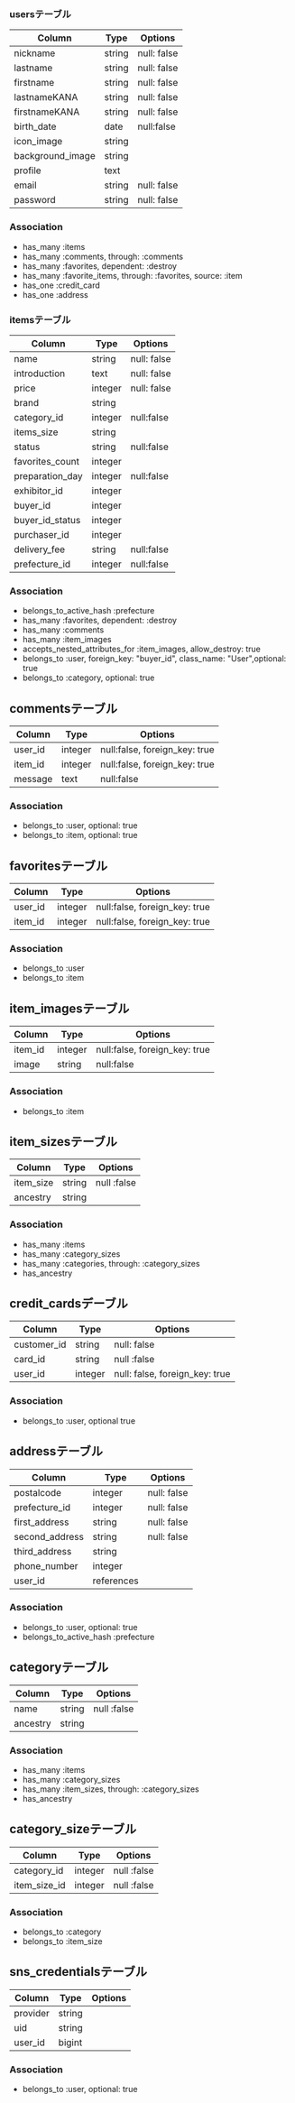 ### usersテーブル
|Column|Type|Options|
|------|----|-------|
|nickname|string|null: false|
|lastname|string|null: false|
|firstname|string|null: false|
|lastnameKANA|string|null: false|
|firstnameKANA|string|null: false|
|birth_date|date|null:false|
|icon_image|string||
|background_image|string||
|profile|text||
|email|string|null: false|
|password|string|null: false|
### Association
- has_many :items
- has_many :comments, through: :comments
- has_many :favorites, dependent: :destroy
- has_many :favorite_items, through: :favorites, source: :item
- has_one :credit_card
- has_one :address

### itemsテーブル
|Column|Type|Options|
|------|----|-------|
|name|string|null: false|
|introduction|text|null: false|
|price|integer|null: false|
|brand|string||
|category_id|integer|null:false|
|items_size|string||
|status|string|null:false|
|favorites_count|integer||
|preparation_day|integer|null:false|
|exhibitor_id|integer||
|buyer_id|integer||
|buyer_id_status|integer||
|purchaser_id|integer||
|delivery_fee|string|null:false|
|prefecture_id|integer|null:false|
### Association
- belongs_to_active_hash :prefecture
- has_many :favorites, dependent: :destroy
- has_many :comments
- has_many :item_images
- accepts_nested_attributes_for :item_images, allow_destroy: true
- belongs_to :user, foreign_key: "buyer_id", class_name: "User",optional: true
- belongs_to :category, optional: true

## commentsテーブル
|Column|Type|Options|
|------|----|-------|
|user_id|integer|null:false, foreign_key: true|
|item_id|integer|null:false, foreign_key: true|
|message|text|null:false|
### Association
- belongs_to :user, optional: true
- belongs_to :item, optional: true

## favoritesテーブル
|Column|Type|Options|
|------|----|-------|
|user_id|integer|null:false, foreign_key: true|
|item_id|integer|null:false, foreign_key: true|
### Association
- belongs_to :user
- belongs_to :item

## item_imagesテーブル
|Column|Type|Options|
|------|----|-------|
|item_id|integer|null:false, foreign_key: true|
|image|string|null:false|
### Association
- belongs_to :item

## item_sizesテーブル
|Column|Type|Options|
|------|----|-------|
|item_size|string|null :false|
|ancestry|string||
### Association
- has_many :items
- has_many :category_sizes
- has_many :categories, through: :category_sizes
- has_ancestry

## credit_cardsデーブル
|Column|Type|Options|
|------|----|-------|
|customer_id|string|null: false|
|card_id|string|null :false|
|user_id|integer|null: false, foreign_key: true|
### Association
- belongs_to :user, optional true

## addressテーブル
|Column|Type|Options|
|------|----|-------|
|postalcode|integer|null: false|
|prefecture_id|integer|null: false|
|first_address|string|null: false|
|second_address|string|null: false|
|third_address|string||
|phone_number|integer||
|user_id|references||
### Association
- belongs_to :user, optional: true
- belongs_to_active_hash :prefecture

## categoryテーブル
|Column|Type|Options|
|------|----|-------|
|name|string|null :false|
|ancestry|string||
### Association
- has_many :items
- has_many :category_sizes
- has_many :item_sizes, through: :category_sizes
- has_ancestry

## category_sizeテーブル
|Column|Type|Options|
|------|----|-------|
|category_id|integer|null :false|
|item_size_id|integer|null :false|
### Association
- belongs_to :category
- belongs_to :item_size

## sns_credentialsテーブル
|Column|Type|Options|
|------|----|-------|
|provider|string||
|uid|string||
|user_id|bigint||
### Association
- belongs_to :user, optional: true
